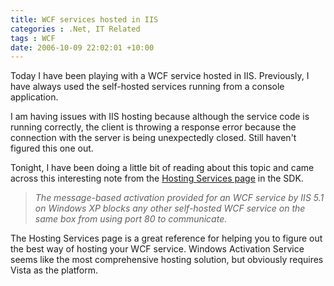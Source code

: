 ```yaml
---
title: WCF services hosted in IIS
categories : .Net, IT Related
tags : WCF
date: 2006-10-09 22:02:01 +10:00
---
```


Today I have been playing with a WCF service hosted in IIS. Previously, I have always used the self-hosted services running from a console application.

I am having issues with IIS hosting because although the service code is running correctly, the client is throwing a response error because the connection with the server is being unexpectedly closed. Still haven't figured this one out.

Tonight, I have been doing a little bit of reading about this topic and came across this interesting note from the [Hosting Services page][0] in the SDK.

> _The message-based activation provided for an WCF service by IIS 5.1 on Windows XP blocks any other self-hosted WCF service on the same box from using port 80 to communicate._

The Hosting Services page is a great reference for helping you to figure out the best way of hosting your WCF service. Windows Activation Service seems like the most comprehensive hosting solution, but obviously requires Vista as the platform.

[0]: http://windowssdk.msdn.microsoft.com/en-us/library/ms730158.aspx
